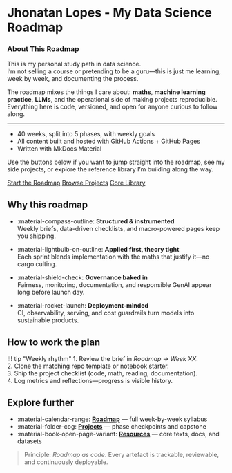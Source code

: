 # Jhonatan Lopes - My Data Science Roadmap

<div class="hero" markdown>

### About This Roadmap

This is my personal study path in data science.  
I’m not selling a course or pretending to be a guru—this is just me learning, week by week, and documenting the process.

The roadmap mixes the things I care about: **maths**, **machine learning practice**, **LLMs**, and the operational side of making projects reproducible. Everything here is code, versioned, and open for anyone curious to follow along.

---

- 40 weeks, split into 5 phases, with weekly goals
- All content built and hosted with GitHub Actions + GitHub Pages
- Written with MkDocs Material

Use the buttons below if you want to jump straight into the roadmap, see my side projects, or explore the reference library I’m building along the way.

<div class="hero__actions">
<a class="md-button md-button--primary" href="roadmap/index.md">Start the Roadmap</a>
<a class="md-button" href="projects/index.md">Browse Projects</a>
<a class="md-button md-button--ghost" href="resources/bibliography.md">Core Library</a>
</div>

</div>

## Why this roadmap

<div class="feature-grid" markdown>

-   :material-compass-outline: **Structured & instrumented**  
    Weekly briefs, data-driven checklists, and macro-powered pages keep you shipping.

-   :material-lightbulb-on-outline: **Applied first, theory tight**  
    Each sprint blends implementation with the maths that justify it—no cargo culting.

-   :material-shield-check: **Governance baked in**  
    Fairness, monitoring, documentation, and responsible GenAI appear long before launch day.

-   :material-rocket-launch: **Deployment-minded**  
    CI, observability, serving, and cost guardrails turn models into sustainable products.

</div>

## How to work the plan

!!! tip "Weekly rhythm"
    1. Review the brief in *Roadmap → Week XX*.  
    2. Clone the matching repo template or notebook starter.  
    3. Ship the project checklist (code, math, reading, documentation).  
    4. Log metrics and reflections—progress is visible history.

## Explore further

<div class="quick-links" markdown>

- :material-calendar-range: **[Roadmap](roadmap/index.md)** — full week-by-week syllabus
- :material-folder-cog: **[Projects](projects/index.md)** — phase checkpoints and capstone
- :material-book-open-page-variant: **[Resources](resources/bibliography.md)** — core texts, docs, and datasets

</div>

> Principle: *Roadmap as code*. Every artefact is trackable, reviewable, and continuously deployable.
